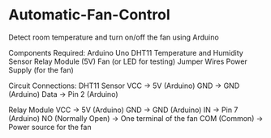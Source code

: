 # Automatic-Fan-Control
Detect room temperature and turn on/off the fan using Arduino

Components Required:
Arduino Uno
DHT11 Temperature and Humidity Sensor
Relay Module (5V)
Fan (or LED for testing)
Jumper Wires
Power Supply (for the fan)

Circuit Connections:
DHT11 Sensor
VCC → 5V (Arduino)
GND → GND (Arduino)
Data → Pin 2 (Arduino)

Relay Module
VCC → 5V (Arduino)
GND → GND (Arduino)
IN → Pin 7 (Arduino)
NO (Normally Open) → One terminal of the fan
COM (Common) → Power source for the fan
